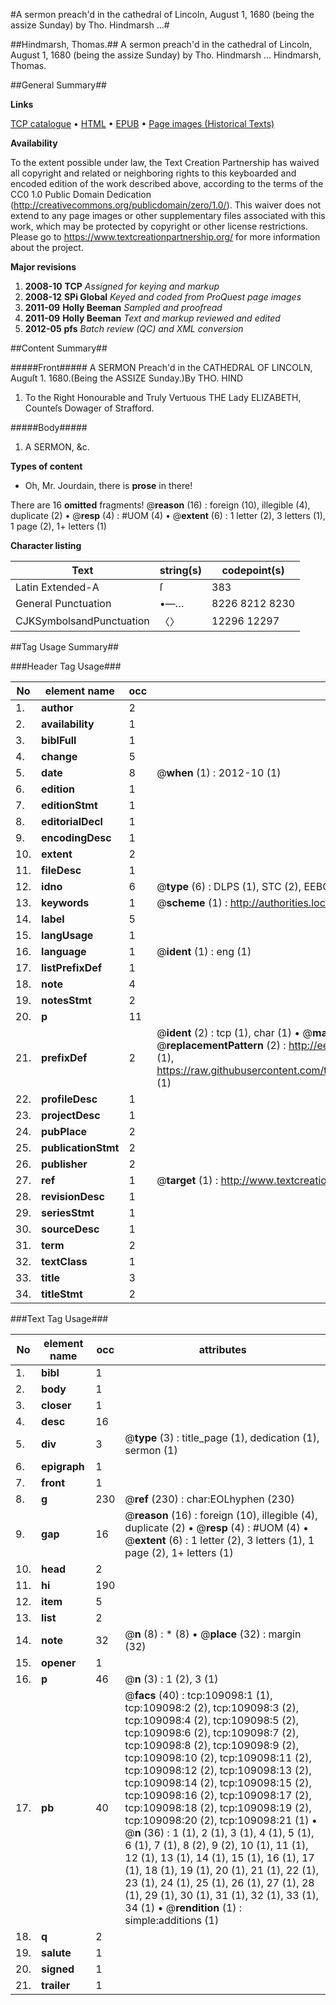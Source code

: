 #A sermon preach'd in the cathedral of Lincoln, August 1, 1680 (being the assize Sunday) by Tho. Hindmarsh ...#

##Hindmarsh, Thomas.##
A sermon preach'd in the cathedral of Lincoln, August 1, 1680 (being the assize Sunday) by Tho. Hindmarsh ...
Hindmarsh, Thomas.

##General Summary##

**Links**

[TCP catalogue](http://www.ota.ox.ac.uk/tcp/)  • 
[HTML](http://tei.it.ox.ac.uk/tcp/Texts-HTML/free/A43/A43855.html)  • 
[EPUB](http://tei.it.ox.ac.uk/tcp/Texts-EPUB/free/A43/A43855.epub) • 
[Page images (Historical Texts)](https://historicaltexts.jisc.ac.uk/eebo-19542185e)

**Availability**

To the extent possible under law, the Text Creation Partnership has waived all copyright and related or neighboring rights to this keyboarded and encoded edition of the work described above, according to the terms of the CC0 1.0 Public Domain Dedication (http://creativecommons.org/publicdomain/zero/1.0/). This waiver does not extend to any page images or other supplementary files associated with this work, which may be protected by copyright or other license restrictions. Please go to https://www.textcreationpartnership.org/ for more information about the project.

**Major revisions**

1. __2008-10__ __TCP__ *Assigned for keying and markup*
1. __2008-12__ __SPi Global__ *Keyed and coded from ProQuest page images*
1. __2011-09__ __Holly Beeman__ *Sampled and proofread*
1. __2011-09__ __Holly Beeman__ *Text and markup reviewed and edited*
1. __2012-05__ __pfs__ *Batch review (QC) and XML conversion*

##Content Summary##

#####Front#####
A SERMON Preach'd in the CATHEDRAL OF LINCOLN, Auguſt 1. 1680.(Being the ASSIZE Sunday.)By THO. HIND
1. To the Right Honourable and Truly Vertuous THE Lady ELIZABETH, Counteſs Dowager of Strafford.

#####Body#####

1. A SERMON, &c.

**Types of content**

  * Oh, Mr. Jourdain, there is **prose** in there!

There are 16 **omitted** fragments! 
 @__reason__ (16) : foreign (10), illegible (4), duplicate (2)  •  @__resp__ (4) : #UOM (4)  •  @__extent__ (6) : 1 letter (2), 3 letters (1), 1 page (2), 1+ letters (1)

**Character listing**


|Text|string(s)|codepoint(s)|
|---|---|---|
|Latin Extended-A|ſ|383|
|General Punctuation|•—…|8226 8212 8230|
|CJKSymbolsandPunctuation|〈〉|12296 12297|

##Tag Usage Summary##

###Header Tag Usage###

|No|element name|occ|attributes|
|---|---|---|---|
|1.|__author__|2||
|2.|__availability__|1||
|3.|__biblFull__|1||
|4.|__change__|5||
|5.|__date__|8| @__when__ (1) : 2012-10 (1)|
|6.|__edition__|1||
|7.|__editionStmt__|1||
|8.|__editorialDecl__|1||
|9.|__encodingDesc__|1||
|10.|__extent__|2||
|11.|__fileDesc__|1||
|12.|__idno__|6| @__type__ (6) : DLPS (1), STC (2), EEBO-CITATION (1), OCLC (1), VID (1)|
|13.|__keywords__|1| @__scheme__ (1) : http://authorities.loc.gov/ (1)|
|14.|__label__|5||
|15.|__langUsage__|1||
|16.|__language__|1| @__ident__ (1) : eng (1)|
|17.|__listPrefixDef__|1||
|18.|__note__|4||
|19.|__notesStmt__|2||
|20.|__p__|11||
|21.|__prefixDef__|2| @__ident__ (2) : tcp (1), char (1)  •  @__matchPattern__ (2) : ([0-9\-]+):([0-9IVX]+) (1), (.+) (1)  •  @__replacementPattern__ (2) : http://eebo.chadwyck.com/downloadtiff?vid=$1&page=$2 (1), https://raw.githubusercontent.com/textcreationpartnership/Texts/master/tcpchars.xml#$1 (1)|
|22.|__profileDesc__|1||
|23.|__projectDesc__|1||
|24.|__pubPlace__|2||
|25.|__publicationStmt__|2||
|26.|__publisher__|2||
|27.|__ref__|1| @__target__ (1) : http://www.textcreationpartnership.org/docs/. (1)|
|28.|__revisionDesc__|1||
|29.|__seriesStmt__|1||
|30.|__sourceDesc__|1||
|31.|__term__|2||
|32.|__textClass__|1||
|33.|__title__|3||
|34.|__titleStmt__|2||


###Text Tag Usage###

|No|element name|occ|attributes|
|---|---|---|---|
|1.|__bibl__|1||
|2.|__body__|1||
|3.|__closer__|1||
|4.|__desc__|16||
|5.|__div__|3| @__type__ (3) : title_page (1), dedication (1), sermon (1)|
|6.|__epigraph__|1||
|7.|__front__|1||
|8.|__g__|230| @__ref__ (230) : char:EOLhyphen (230)|
|9.|__gap__|16| @__reason__ (16) : foreign (10), illegible (4), duplicate (2)  •  @__resp__ (4) : #UOM (4)  •  @__extent__ (6) : 1 letter (2), 3 letters (1), 1 page (2), 1+ letters (1)|
|10.|__head__|2||
|11.|__hi__|190||
|12.|__item__|5||
|13.|__list__|2||
|14.|__note__|32| @__n__ (8) : * (8)  •  @__place__ (32) : margin (32)|
|15.|__opener__|1||
|16.|__p__|46| @__n__ (3) : 1 (2), 3 (1)|
|17.|__pb__|40| @__facs__ (40) : tcp:109098:1 (1), tcp:109098:2 (2), tcp:109098:3 (2), tcp:109098:4 (2), tcp:109098:5 (2), tcp:109098:6 (2), tcp:109098:7 (2), tcp:109098:8 (2), tcp:109098:9 (2), tcp:109098:10 (2), tcp:109098:11 (2), tcp:109098:12 (2), tcp:109098:13 (2), tcp:109098:14 (2), tcp:109098:15 (2), tcp:109098:16 (2), tcp:109098:17 (2), tcp:109098:18 (2), tcp:109098:19 (2), tcp:109098:20 (2), tcp:109098:21 (1)  •  @__n__ (36) : 1 (1), 2 (1), 3 (1), 4 (1), 5 (1), 6 (1), 7 (1), 8 (2), 9 (2), 10 (1), 11 (1), 12 (1), 13 (1), 14 (1), 15 (1), 16 (1), 17 (1), 18 (1), 19 (1), 20 (1), 21 (1), 22 (1), 23 (1), 24 (1), 25 (1), 26 (1), 27 (1), 28 (1), 29 (1), 30 (1), 31 (1), 32 (1), 33 (1), 34 (1)  •  @__rendition__ (1) : simple:additions (1)|
|18.|__q__|2||
|19.|__salute__|1||
|20.|__signed__|1||
|21.|__trailer__|1||
